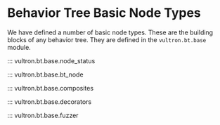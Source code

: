 # Behavior Tree Basic Node Types

We have defined a number of basic node types.
These are the building blocks of any behavior tree.
They are defined in the `vultron.bt.base` module.

::: vultron.bt.base.node_status

::: vultron.bt.base.bt_node

::: vultron.bt.base.composites

::: vultron.bt.base.decorators

::: vultron.bt.base.fuzzer
